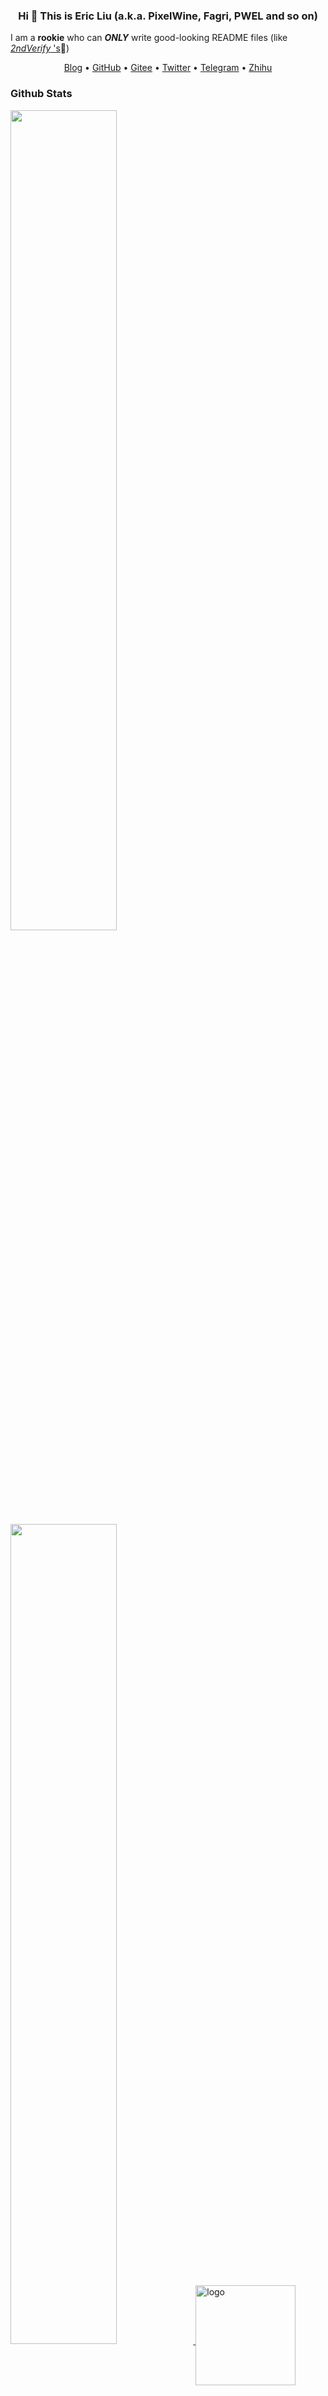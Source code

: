 <h3 align="center"> Hi 👋 This is Eric Liu (a.k.a. PixelWine, Fagri, PWEL and so on)</h3>

<!--
**PixelWine/PixelWine** is a ✨ _special_ ✨ repository because its `README.md` (this file) appears on your GitHub profile.
-->
I am a **rookie** who can ***ONLY*** write good-looking README files (like [*2ndVerify* 's](https://github.com/Pixel-Dev-Team/2ndVerify-Windows/blob/1.x/README.md)🤣)
<p align="center">
    <a href="https://blog.pixelwine.top">Blog</a> •
    <a href="https://github.com/pixelwine">GitHub</a> •
    <a href="https://gitee.com/pixelwine">Gitee</a> •
    <a href="https://twitter.com/pixelwine567">Twitter</a> •
    <a href="https://t.me/pixelwine">Telegram</a> •
    <a href="https://www.zhihu.com/people/pixelwine">Zhihu</a>
</p>
    
<h3>Github Stats</h3>
    
<a href="https://github.com/pixelwine">
        <img src="https://github-readme-stats.vercel.app/api?username=pixelwine&show_icons=1&layout=compact&count_private=1&hide_title=1&theme=dark" style="width: 58%; max-width: 58%; min-width: 58%;"></img>
        <img src="https://github-readme-stats.vercel.app/api/top-langs/?username=pixelwine&layout=compact&count_private=true&theme=dark" style="width: 58%; max-width: 58%; min-width: 58%;"></img>
        <img src="https://github-profile-trophy.vercel.app/?username=pixelwine&theme=dark&column=7" alt="logo" height="160" align="center" style="margin: auto; margin-bottom: 20px;" /> 
</a>
   
<h3>More...</h3>
Come to <a href="https://blog.pixelwine.top">myBlog</a> to learn more about me!
